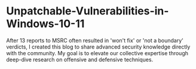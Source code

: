 # Unpatchable-Vulnerabilities-in-Windows-10-11
After 13 reports to MSRC often resulted in 'won't fix' or 'not a boundary' verdicts, I created this blog to share advanced security knowledge directly with the community. My goal is to elevate our collective expertise through deep-dive research on offensive and defensive techniques.

